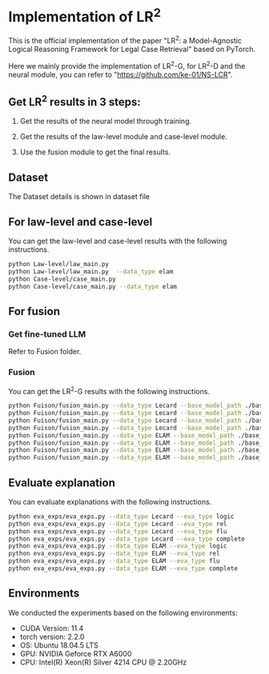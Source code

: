 # Implementation of LR<sup>2</sup>
This is the official implementation of the paper "LR<sup>2</sup>: a Model-Agnostic Logical Reasoning Framework for Legal
Case Retrieval" based on PyTorch.

Here we mainly provide the implementation of LR<sup>2</sup>-G, for LR<sup>2</sup>-D and the neural module, you can refer to "https://github.com/ke-01/NS-LCR".

## Get LR<sup>2</sup> results in 3 steps: 
1. Get the results of the neural model through training. 

2. Get the results of the law-level module and case-level module. 

3. Use the fusion module to get the final results.

## Dataset
The Dataset details is shown in dataset file

## For law-level and case-level
You can get the law-level and case-level results with the following instructions.

```bash
python Law-level/law_main.py  
python Law-level/law_main.py  --data_type elam
python Case-level/case_main.py
python Case-level/case_main.py --data_type elam
```

## For fusion
### Get fine-tuned LLM
Refer to Fusion folder.

### Fusion
You can get the LR<sup>2</sup>-G results with the following instructions.

```bash
python Fuison/fusion_main.py --data_type Lecard --base_model_path ./base_model_res/Lecard_bert_res.json
python Fuison/fusion_main.py --data_type Lecard --base_model_path ./base_model_res/Lecard_bertpli_res.json
python Fuison/fusion_main.py --data_type Lecard --base_model_path ./base_model_res/Lecard_lawformer_res.json
python Fuison/fusion_main.py --data_type Lecard --base_model_path ./base_model_res/Lecard_shaobert_res.json
python Fuison/fusion_main.py --data_type ELAM --base_model_path ./base_model_res/elam_bert_res.json
python Fuison/fusion_main.py --data_type ELAM --base_model_path ./base_model_res/elam_bertpli_res.json
python Fuison/fusion_main.py --data_type ELAM --base_model_path ./base_model_res/elam_lawformer_res.json
python Fuison/fusion_main.py --data_type ELAM --base_model_path ./base_model_res/elam_shaobert_res.json
```

## Evaluate explanation
You can evaluate explanations with the following instructions.

```bash
python eva_exps/eva_exps.py --data_type Lecard --eva_type logic
python eva_exps/eva_exps.py --data_type Lecard --eva_type rel
python eva_exps/eva_exps.py --data_type Lecard --eva_type flu
python eva_exps/eva_exps.py --data_type Lecard --eva_type complete
python eva_exps/eva_exps.py --data_type ELAM --eva_type logic
python eva_exps/eva_exps.py --data_type ELAM --eva_type rel
python eva_exps/eva_exps.py --data_type ELAM --eva_type flu
python eva_exps/eva_exps.py --data_type ELAM --eva_type complete
```

## Environments
We conducted the experiments based on the following environments:
* CUDA Version: 11.4
* torch version: 2.2.0
* OS: Ubuntu 18.04.5 LTS
* GPU: NVIDIA Geforce RTX A6000
* CPU: Intel(R) Xeon(R) Silver 4214 CPU @ 2.20GHz